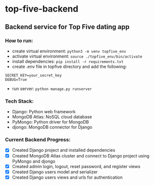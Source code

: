 # top-five-backend

## Backend service for Top Five dating app

### How to run:

- create virtual environment: `python3 -m venv topfive_env`
- activate virtual environment: `source ./topfive_env/bin/activate`
- install dependencies: `pip install -r requirements.txt`
- create .env file in topfive directory and add the following:
```
SECRET_KEY=your_secret_key
DEBUG=True
```
- run server: `python manage.py runserver`

### Tech Stack:

- Django: Python web framework
- MongoDB Atlas: NoSQL cloud database
- PyMongo: Python driver for MongoDB
- djongo: MongoDB connector for Django


### Current Backend Progress:
- [x] Created Django project and installed dependencies
- [x] Created MongoDB Atlas cluster and connect to Django project using PyMongo and djongo
- [x] Created admin login, logout, reset password, and register views
- [x] Created Django users model and serializer
- [x] Created Django users views and urls for authentication
